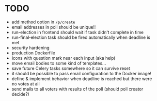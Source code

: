 # TODO

- add method option in `/p/create`
- email addresses in poll should be unique!!
- run-election in frontend should wait if task didn't complete in time
- run-final-election task should be fired automatically when deadline is met
- security hardening
- production Dockerfile
- icons with question mark near each input (aka help)
- move email bodies to some kind of templates...
- save future Celery tasks somewhere so it can survive reset
- it should be possible to pass email configuration to the Docker image!
- define & implement behavior when deadline is reached but there were no votes at all
- send mails to all voters with results of the poll (should poll creator decide?)
